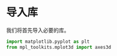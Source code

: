 # 导入库

我们将首先导入必要的库。

```python
import matplotlib.pyplot as plt
from mpl_toolkits.mplot3d import axes3d
```
